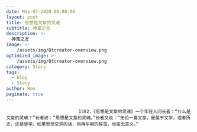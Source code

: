 ```yaml
---
date: May-07-2020 00:00:00
layout: post
title: 思想是文章的灵魂
subtitle: 神寓之言
description: >-
  神寓之言
image: >-
    /assets/img/Qtcreator-overview.png
optimized_image: >-
    /assets/img/Qtcreator-overview.png
category: Story
tags:
  - blog
  - Story
author: Ron
paginate: true
---
```


							　　1382，《思想是文章的灵魂》一个年轻人问长者：“什么是文章的灵魂？”长者说：“思想是文章的灵魂。”长者又说：“无论一篇文章，是属于文学，或者历史，还是哲学，如果思想空洞的话，用再华丽的辞藻，也毫无意义。”
							
							
						